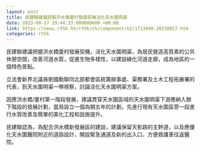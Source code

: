 ```yaml
---
layout: post
title: 民建聯建議把握洪水橋廈村發展契機活化天水圍明渠
date: 2023-08-17 19:44:33.000000000 +08:00
link: https://news.rthk.hk/rthk/ch/component/k2/1713948-20230817.htm
categories: rthk
---
```


民建聯建議把握洪水橋廈村發展契機，活化天水圍明渠，為居民營造高質素的公共休憩空間，改善河道水質，促進生物多樣性，以建設綠化河道走廊，成為地區的一個特色景點。

立法會新界北議員劉國勳聯同北部都會區統籌辦事處、渠務署及土木工程拓展署的代表，到天水圍明渠一帶視察，討論活化天水圍明渠方案。

因應洪水橋/厦村第一階段發展，建議貫穿天水圍區域的天水圍明渠下游應納入餘下階段的發展計劃，當局設立一個為期五年的計劃，先進行現有天水圍區旁一段進行水質改善及簡單的美化工程和設施提升。

民建聯認為，為配合洪水橋新發展區的建設，建議保留天影路的主幹道，以及應優化天水圍醫院附近的道路設計，開設緊急通道及新的出入口，方便救護車往返醫院。

